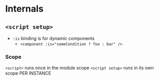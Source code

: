 # Internals
## `<script setup>`
- `:is` binding is for dynamic components
	- `<component :is="someCondition ? foo : bar" />`
### Scope
`<script>` runs once in the module scope
`<script setup>` runs in its own scope PER INSTANCE
